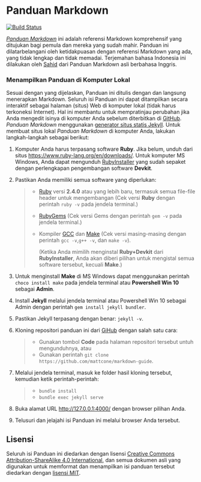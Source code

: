 # Panduan Markdown

[![Build Status](https://github.com/mattcone/markdown-guide/workflows/tests/badge.svg?branch=master)](https://github.com/mattcone/markdown-guide/actions)

*[Panduan Markdown](https://www.markdownguide.org)* ini adalah referensi Markdown komprehensif yang ditujukan bagi pemula dan mereka yang sudah mahir. Panduan ini dilatarbelangani oleh ketidakpuasan dengan referensi Markdown yang ada, yang tidak lengkap dan tidak memadai. Terjemahan bahasa Indonesia ini dilakukan oleh [Sahid](sahidyk.github.com) dari Panduan Markdown asli berbahasa Inggris.

### Menampilkan Panduan di Komputer Lokal

Sesuai dengan yang dijelaskan, Panduan ini ditulis dengan dan langsung menerapkan Markdown. Seluruh isi Panduan ini dapat ditampilkan secara interaktif sebagai halaman (situs) Web di komputer lokal (tidak harus terkoneksi Internet). Hal ini membantu untuk mempratinjau perubahan jika Anda mengedit isinya di komputer Anda sebelum diterbitkan di [GitHub](https://github.com). *Panduan Markdown* menggunakan [generator situs statis Jekyll](http://jekyllrb.com/). Untuk membuat situs lokal *Panduan Markdown* di komputer Anda, lakukan langkah-langkah sebagai berikut:

1. Komputer Anda harus terpasang software **Ruby**. Jika belum, unduh dari situs https://www.ruby-lang.org/en/downloads/. Untuk komputer MS Windows, Anda dapat mengunduh [RubyInstaller](https://rubyinstaller.org/downloads/) yang sudah sepaket dengan perlengkapan pengembangan software **Devkit**.

2. Pastikan Anda memiliki semua software yang diperlukan:

   > + [Ruby](https://www.ruby-lang.org/en/downloads/) versi **2.4.0** atau yang lebih baru, termasuk semua file-file header untuk mengembangan (Cek versi **Ruby** dengan perintah `ruby -v` pada jendela terminal.)
   >
   > + [RubyGems](https://rubygems.org/pages/download) (Cek versi Gems dengan perintah `gem -v` pada jendela terminal.)
   >
   > + Kompiler [GCC](https://gcc.gnu.org/install/) dan [Make](https://www.gnu.org/software/make/) (Cek versi masing-masing dengan perintah `gcc -v`,`g++ -v`, dan `make -v`). 
   >
   >   (Ketika Anda mimilih menginstal **Ruby+Devkit** dari **RubyInstaller**, Anda akan diberi pilihan untuk mengistal semua software tersebut, kecuali **Make**.)

3. Untuk menginstall **Make**  di MS Windows dapat menggunakan perintah `choco install make` pada jendela terminal atau **Powershell Win 10** sebagai **Admin**.

4. Install **Jekyll** melalui jendela terminal atau Powershell Win 10 sebagai Admin dengan perintah `gem install jekyll bundler`.

5. Pastikan Jekyll terpasang dengan benar: `jekyll -v`.

6. Kloning repositori panduan ini dari [GiHub](https://github.com/mattcone/markdown-guide) dengan salah satu cara:

   > + Gunakan tombol **Code** pada halaman repositori tersebut untuh mengunduhnya, atau
   > + Gunakan perintah `git clone https://github.com/mattcone/markdown-guide`.

7. Melalui jendela terminal, masuk ke folder hasil kloning tersebut, kemudian ketik perintah-perintah:

   > + `bundle install`
   > + `bundle exec jekyll serve`

8. Buka alamat URL http://127.0.0.1:4000/ dengan browser pilihan Anda.

9. Telusuri dan jelajahi isi Panduan ini melalui browser Anda tersebut.

## Lisensi

Seluruh isi Panduan ini diedarkan dengan lisensi [Creative Commons Attribution-ShareAlike 4.0 International](https://creativecommons.org/licenses/by-sa/4.0/), dan semua dokumen asli yang digunakan untuk memformat dan menampilkan isi panduan tersebut diedarkan dengan [lisensi MIT](LISENSI.txt).

